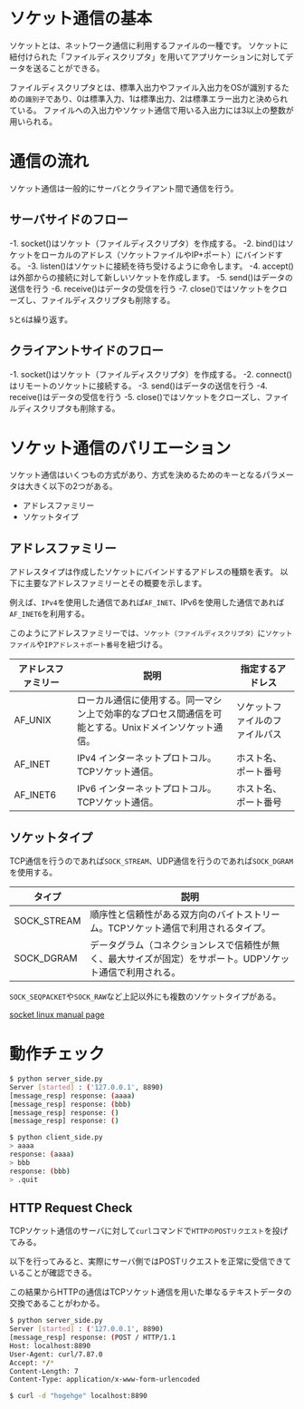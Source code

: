 # ソケット通信の基本

ソケットとは、ネットワーク通信に利用するファイルの一種です。
ソケットに紐付けられた「ファイルディスクリプタ」を用いてアプリケーションに対してデータを送ることができる。

ファイルディスクリプタとは、標準入出力やファイル入出力をOSが識別するための`識別子`であり、0は標準入力、1は標準出力、2は標準エラー出力と決められている。
ファイルへの入出力やソケット通信で用いる入出力には3以上の整数が用いられる。

# 通信の流れ

ソケット通信は一般的にサーバとクライアント間で通信を行う。

## サーバサイドのフロー

-1. socket()はソケット（ファイルディスクリプタ）を作成する。
-2. bind()はソケットをローカルのアドレス（ソケットファイルやIP+ポート）にバインドする。
-3. listen()はソケットに接続を待ち受けるように命令します。
-4. accept()は外部からの接続に対して新しいソケットを作成します。
-5. send()はデータの送信を行う
-6. receive()はデータの受信を行う
-7. close()ではソケットをクローズし、ファイルディスクリプタも削除する。

`5`と`6`は繰り返す。

## クライアントサイドのフロー

-1. socket()はソケット（ファイルディスクリプタ）を作成する。
-2. connect()はリモートのソケットに接続する。
-3. send()はデータの送信を行う
-4. receive()はデータの受信を行う
-5. close()ではソケットをクローズし、ファイルディスクリプタも削除する。

# ソケット通信のバリエーション
ソケット通信はいくつもの方式があり、方式を決めるためのキーとなるパラメータは大きく以下の2つがある。

- アドレスファミリー
- ソケットタイプ

## アドレスファミリー

アドレスタイプは作成したソケットにバインドするアドレスの種類を表す。
以下に主要なアドレスファミリーとその概要を示します。

例えば、`IPv4`を使用した通信であれば`AF_INET`、IPv6を使用した通信であれば`AF_INET6`を利用する。

このようにアドレスファミリーでは、`ソケット（ファイルディスクリプタ）`に`ソケットファイル`や`IPアドレス＋ポート番号`を紐づける。


| アドレスファミリー | 説明 | 指定するアドレス |
| ---- | ---- | ---- |
| AF_UNIX | ローカル通信に使用する。同一マシン上で効率的なプロセス間通信を可能とする。Unixドメインソケット通信。 | ソケットファイルのファイルパス |
| AF_INET | IPv4 インターネットプロトコル。TCPソケット通信。 | ホスト名、ポート番号 |
| AF_INET6 | IPv6 インターネットプロトコル。TCPソケット通信。 | ホスト名、ポート番号 |

## ソケットタイプ

TCP通信を行うのであれば`SOCK_STREAM`、UDP通信を行うのであれば`SOCK_DGRAM`を使用する。

| タイプ | 説明 |
| ---- | ---- |
| SOCK_STREAM | 順序性と信頼性がある双方向のバイトストリーム。TCPソケット通信で利用されるタイプ。 |
| SOCK_DGRAM | データグラム（コネクションレスで信頼性が無く、最大サイズが固定）をサポート。UDPソケット通信で利用される。 |

`SOCK_SEQPACKET`や`SOCK_RAW`など上記以外にも複数のソケットタイプがある。

[socket linux manual page](https://man7.org/linux/man-pages/man2/socket.2.html)

# 動作チェック

```bash
$ python server_side.py
Server [started] : ('127.0.0.1', 8890)
[message_resp] response: (aaaa)
[message_resp] response: (bbb)
[message_resp] response: ()
[message_resp] response: ()
```

```bash
$ python client_side.py
> aaaa
response: (aaaa)
> bbb
response: (bbb)
> .quit
```

## HTTP Request Check

TCPソケット通信のサーバに対して`curl`コマンドで`HTTPのPOSTリクエスト`を投げてみる。

以下を行ってみると、実際にサーバ側ではPOSTリクエストを正常に受信できていることが確認できる。

この結果からHTTPの通信はTCPソケット通信を用いた単なるテキストデータの交換であることがわかる。

```bash
$ python server_side.py
Server [started] : ('127.0.0.1', 8890)
[message_resp] response: (POST / HTTP/1.1
Host: localhost:8890
User-Agent: curl/7.87.0
Accept: */*
Content-Length: 7
Content-Type: application/x-www-form-urlencoded
```

```bash
$ curl -d "hogehge" localhost:8890
```
